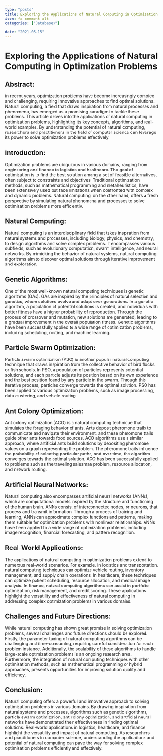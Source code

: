 ```yaml
---
type: "posts"
title: Exploring the Applications of Natural Computing in Optimization Problems
icon: fa-comment-alt
categories: ["Databases"]

date: "2021-05-15"
---
```




# Exploring the Applications of Natural Computing in Optimization Problems

## Abstract:
In recent years, optimization problems have become increasingly complex and challenging, requiring innovative approaches to find optimal solutions. Natural computing, a field that draws inspiration from natural processes and phenomena, has emerged as a promising paradigm to tackle these problems. This article delves into the applications of natural computing in optimization problems, highlighting its key concepts, algorithms, and real-world examples. By understanding the potential of natural computing, researchers and practitioners in the field of computer science can leverage its power to solve optimization problems effectively.

## Introduction:
Optimization problems are ubiquitous in various domains, ranging from engineering and finance to logistics and healthcare. The goal of optimization is to find the best solution among a set of feasible alternatives, often subject to constraints and objectives. Traditional optimization methods, such as mathematical programming and metaheuristics, have been extensively used but face limitations when confronted with complex and dynamic problems. Natural computing, on the other hand, offers a fresh perspective by simulating natural phenomena and processes to solve optimization problems more efficiently.

## Natural Computing:
Natural computing is an interdisciplinary field that takes inspiration from natural systems and processes, including biology, physics, and chemistry, to design algorithms and solve complex problems. It encompasses various subfields, such as evolutionary computation, swarm intelligence, and neural networks. By mimicking the behavior of natural systems, natural computing algorithms aim to discover optimal solutions through iterative improvement and exploration.

## Genetic Algorithms:
One of the most well-known natural computing techniques is genetic algorithms (GAs). GAs are inspired by the principles of natural selection and genetics, where solutions evolve and adapt over generations. In a genetic algorithm, a population of potential solutions is created, and individuals with better fitness have a higher probability of reproduction. Through the process of crossover and mutation, new solutions are generated, leading to a gradual improvement in the overall population fitness. Genetic algorithms have been successfully applied to a wide range of optimization problems, including scheduling, routing, and machine learning.

## Particle Swarm Optimization:
Particle swarm optimization (PSO) is another popular natural computing technique that draws inspiration from the collective behavior of bird flocks or fish schools. In PSO, a population of particles represents potential solutions, and each particle adjusts its position based on its own experience and the best position found by any particle in the swarm. Through this iterative process, particles converge towards the optimal solution. PSO has been applied to various optimization problems, such as image processing, data clustering, and vehicle routing.

## Ant Colony Optimization:
Ant colony optimization (ACO) is a natural computing technique that simulates the foraging behavior of ants. Ants deposit pheromone trails to communicate and navigate their environment, and these pheromone trails guide other ants towards food sources. ACO algorithms use a similar approach, where artificial ants build solutions by depositing pheromone values on a graph representing the problem. The pheromone trails influence the probability of selecting particular paths, and over time, the algorithm converges towards the optimal solution. ACO has been successfully applied to problems such as the traveling salesman problem, resource allocation, and network routing.

## Artificial Neural Networks:
Natural computing also encompasses artificial neural networks (ANNs), which are computational models inspired by the structure and functioning of the human brain. ANNs consist of interconnected nodes, or neurons, that process and transmit information. Through a process of training and learning, ANNs can approximate complex functions and patterns, making them suitable for optimization problems with nonlinear relationships. ANNs have been applied to a wide range of optimization problems, including image recognition, financial forecasting, and pattern recognition.

## Real-World Applications:
The applications of natural computing in optimization problems extend to numerous real-world scenarios. For example, in logistics and transportation, natural computing techniques can optimize vehicle routing, inventory management, and supply chain operations. In healthcare, these techniques can optimize patient scheduling, resource allocation, and medical image analysis. In finance, natural computing algorithms can assist in portfolio optimization, risk management, and credit scoring. These applications highlight the versatility and effectiveness of natural computing in addressing complex optimization problems in various domains.

## Challenges and Future Directions:
While natural computing has shown great promise in solving optimization problems, several challenges and future directions should be explored. Firstly, the parameter tuning of natural computing algorithms can be challenging and time-consuming, requiring careful consideration for each problem instance. Additionally, the scalability of these algorithms to handle large-scale optimization problems is an ongoing research area. Furthermore, the integration of natural computing techniques with other optimization methods, such as mathematical programming or hybrid approaches, presents opportunities for improving solution quality and efficiency.

## Conclusion:
Natural computing offers a powerful and innovative approach to solving optimization problems in various domains. By drawing inspiration from natural systems and processes, algorithms such as genetic algorithms, particle swarm optimization, ant colony optimization, and artificial neural networks have demonstrated their effectiveness in finding optimal solutions. Real-world applications in logistics, healthcare, and finance highlight the versatility and impact of natural computing. As researchers and practitioners in computer science, understanding the applications and potential of natural computing can pave the way for solving complex optimization problems efficiently and effectively.